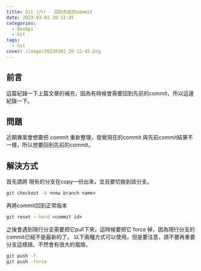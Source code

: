 ```yaml
---
title: Git (六) - 回到先前的commit
date: 2023-03-02 10:12:45
categories: 
  - DevOps
  - Git
tags: 
  - Git
cover: /image/20230302_10-12-45.png
---
```


## 前言
這篇紀錄一下上篇文章的補充，因為有時候會需要回到先前的commit，所以這邊紀錄一下。

## 問題
近期專案會想要把 commit 重新整理，發覺現在的commit 與先前commit結果不一樣，所以想要回到先前的commit。

## 解決方式
首先請將 現有的分支在copy一份出來，並且要切換到該分支。
```cmd
git checkout -b <new branch name>
```

再將commit回到正常版本
```cmd
git reset --hard <commit id>
```

之後會遇到現行分支需要把它pull下來，這時候要把它 force 掉，因為現行分支的commit已經不是最新的了。
以下兩種方式可以使用，但是要注意，請不要再重要分支這樣搞，不然會有很大的風險。
```cmd
git push -f
git push -force
```



